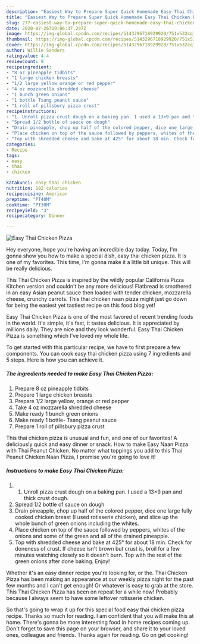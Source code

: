 ```yaml
---
description: "Easiest Way to Prepare Super Quick Homemade Easy Thai Chicken Pizza"
title: "Easiest Way to Prepare Super Quick Homemade Easy Thai Chicken Pizza"
slug: 277-easiest-way-to-prepare-super-quick-homemade-easy-thai-chicken-pizza
date: 2020-07-26T19:06:37.297Z
image: https://img-global.cpcdn.com/recipes/5143296718929920/751x532cq70/easy-thai-chicken-pizza-recipe-main-photo.jpg
thumbnail: https://img-global.cpcdn.com/recipes/5143296718929920/751x532cq70/easy-thai-chicken-pizza-recipe-main-photo.jpg
cover: https://img-global.cpcdn.com/recipes/5143296718929920/751x532cq70/easy-thai-chicken-pizza-recipe-main-photo.jpg
author: Willie Sanders
ratingvalue: 4.4
reviewcount: 9
recipeingredient:
- "8 oz pineapple tidbits"
- "1 large chicken breasts"
- "1/2 large yellow orange or red pepper"
- "4 oz mozzarella shredded cheese"
- "1 bunch green onions"
- "1 bottle Tsang peanut sauce"
- "1 roll of pillsbury pizza crust"
recipeinstructions:
- "1. Unroll pizza crust dough on a baking pan. I used a 13×9 pan and thick crust dough."
- "Spread 1/2 bottle of sauce on dough"
- "Drain pineapple, chop up half of the colored pepper, dice one large fully cooked chicken breast (I used rotisserie chicken), and slice up the whole bunch of green onions including the whites."
- "Place chicken on top of the sauce followed by peppers, whites of the onions and some of the green and all of the drained pineapple."
- "Top with shredded cheese and bake at 425° for about 18 min. Check for doneness of crust. If cheese isn&#39;t brown but crust is, broil for a few minutes watching closely so it doesn&#39;t burn. Top with the rest of the green onions after done baking. Enjoy!"
categories:
- Recipe
tags:
- easy
- thai
- chicken

katakunci: easy thai chicken 
nutrition: 182 calories
recipecuisine: American
preptime: "PT40M"
cooktime: "PT30M"
recipeyield: "3"
recipecategory: Dinner

---
```



![Easy Thai Chicken Pizza](https://img-global.cpcdn.com/recipes/5143296718929920/751x532cq70/easy-thai-chicken-pizza-recipe-main-photo.jpg)

Hey everyone, hope you're having an incredible day today. Today, I'm gonna show you how to make a special dish, easy thai chicken pizza. It is one of my favorites. This time, I'm gonna make it a little bit unique. This will be really delicious.

This Thai Chicken Pizza is inspired by the wildly popular California Pizza Kitchen version and couldn&#39;t be any more delicious! Flatbread is smothered in an easy Asian peanut sauce then loaded with tender chicken, mozzarella cheese, crunchy carrots. This thai chicken naan pizza might just go down for being the easiest yet tastiest recipe on this food blog yet!

Easy Thai Chicken Pizza is one of the most favored of recent trending foods in the world. It's simple, it's fast, it tastes delicious. It is appreciated by millions daily. They are nice and they look wonderful. Easy Thai Chicken Pizza is something which I've loved my whole life.


To get started with this particular recipe, we have to first prepare a few components. You can cook easy thai chicken pizza using 7 ingredients and 5 steps. Here is how you can achieve it.

<!--inarticleads1-->

##### The ingredients needed to make Easy Thai Chicken Pizza:

1. Prepare 8 oz pineapple tidbits
1. Prepare 1 large chicken breasts
1. Prepare 1/2 large yellow, orange or red pepper
1. Take 4 oz mozzarella shredded cheese
1. Make ready 1 bunch green onions
1. Make ready 1 bottle- Tsang peanut sauce
1. Prepare 1 roll of pillsbury pizza crust


This thai chicken pizza is unusual and fun, and one of our favorites! A deliciously quick and easy dinner or snack. How to make Easy Naan Pizza with Thai Peanut Chicken. No matter what toppings you add to this Thai Peanut Chicken Naan Pizza, I promise you&#39;re going to love it! 

<!--inarticleads2-->

##### Instructions to make Easy Thai Chicken Pizza:

1. 1. Unroll pizza crust dough on a baking pan. I used a 13×9 pan and thick crust dough.
1. Spread 1/2 bottle of sauce on dough
1. Drain pineapple, chop up half of the colored pepper, dice one large fully cooked chicken breast (I used rotisserie chicken), and slice up the whole bunch of green onions including the whites.
1. Place chicken on top of the sauce followed by peppers, whites of the onions and some of the green and all of the drained pineapple.
1. Top with shredded cheese and bake at 425° for about 18 min. Check for doneness of crust. If cheese isn&#39;t brown but crust is, broil for a few minutes watching closely so it doesn&#39;t burn. Top with the rest of the green onions after done baking. Enjoy!


Whether it&#39;s an easy dinner recipe you&#39;re looking for, or the. Thai Chicken Pizza has been making an appearance at our weekly pizza night for the past few months and I can&#39;t get enough! Or whatever is easy to grab at the store. This Thai Chicken Pizza has been on repeat for a while now! Probably because I always seem to have some leftover rotisserie chicken. 

So that's going to wrap it up for this special food easy thai chicken pizza recipe. Thanks so much for reading. I am confident that you will make this at home. There's gonna be more interesting food in home recipes coming up. Don't forget to save this page on your browser, and share it to your loved ones, colleague and friends. Thanks again for reading. Go on get cooking!
